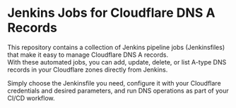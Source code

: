 # Jenkins Jobs for Cloudflare DNS A Records

This repository contains a collection of Jenkins pipeline jobs (Jenkinsfiles) that make it easy to manage Cloudflare DNS A records.  
With these automated jobs, you can add, update, delete, or list A-type DNS records in your Cloudflare zones directly from Jenkins.

Simply choose the Jenkinsfile you need, configure it with your Cloudflare credentials and desired parameters, and run DNS operations as part of your CI/CD workflow.